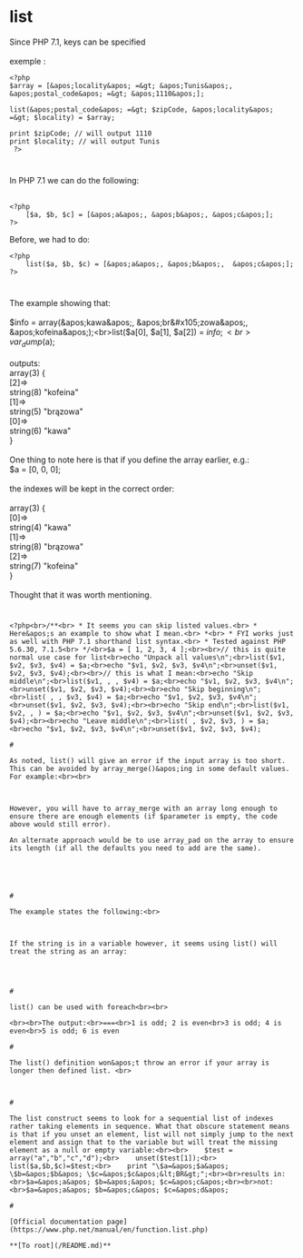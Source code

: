 # list



Since PHP 7.1, keys can be specified<br><br>exemple : <br>

```
<?php 
$array = [&apos;locality&apos; =&gt; &apos;Tunis&apos;, &apos;postal_code&apos; =&gt; &apos;1110&apos;];

list(&apos;postal_code&apos; =&gt; $zipCode, &apos;locality&apos; =&gt; $locality) = $array;

print $zipCode; // will output 1110
print $locality; // will output Tunis
 ?>
```
  

#

In PHP 7.1 we can do the following:<br><br>

```
<?php
    [$a, $b, $c] = [&apos;a&apos;, &apos;b&apos;, &apos;c&apos;];
?>
```


Before, we had to do:



```
<?php
    list($a, $b, $c) = [&apos;a&apos;, &apos;b&apos;,  &apos;c&apos;];
?>
```
  

#

The example showing that:<br><br>$info = array(&apos;kawa&apos;, &apos;br&#x105;zowa&apos;, &apos;kofeina&apos;);<br>list($a[0], $a[1], $a[2]) = $info;<br>var_dump($a);<br><br>outputs:<br>array(3) {<br>[2]=&gt;<br>string(8) "kofeina"<br>[1]=&gt;<br>string(5) "br&#x105;zowa"<br>[0]=&gt;<br>string(6) "kawa"<br>}<br><br>One thing to note here is that if you define the array earlier, e.g.:<br>$a = [0, 0, 0];<br><br>the indexes will be kept in the correct order:<br><br>array(3) {<br>  [0]=&gt;<br>  string(4) "kawa"<br>  [1]=&gt;<br>  string(8) "br&#x105;zowa"<br>  [2]=&gt;<br>  string(7) "kofeina"<br>}<br><br>Thought that it was worth mentioning.  

#



```
<?php<br>/**<br> * It seems you can skip listed values.<br> * Here&apos;s an example to show what I mean.<br> *<br> * FYI works just as well with PHP 7.1 shorthand list syntax.<br> * Tested against PHP 5.6.30, 7.1.5<br> */<br>$a = [ 1, 2, 3, 4 ];<br><br>// this is quite normal use case for list<br>echo "Unpack all values\n";<br>list($v1, $v2, $v3, $v4) = $a;<br>echo "$v1, $v2, $v3, $v4\n";<br>unset($v1, $v2, $v3, $v4);<br><br>// this is what I mean:<br>echo "Skip middle\n";<br>list($v1, , , $v4) = $a;<br>echo "$v1, $v2, $v3, $v4\n";<br>unset($v1, $v2, $v3, $v4);<br><br>echo "Skip beginning\n";<br>list( , , $v3, $v4) = $a;<br>echo "$v1, $v2, $v3, $v4\n";<br>unset($v1, $v2, $v3, $v4);<br><br>echo "Skip end\n";<br>list($v1, $v2, , ) = $a;<br>echo "$v1, $v2, $v3, $v4\n";<br>unset($v1, $v2, $v3, $v4);<br><br>echo "Leave middle\n";<br>list( , $v2, $v3, ) = $a;<br>echo "$v1, $v2, $v3, $v4\n";<br>unset($v1, $v2, $v3, $v4);  

#

As noted, list() will give an error if the input array is too short. This can be avoided by array_merge()&apos;ing in some default values. For example:<br><br>

```
<?php
$parameter = &apos;name&apos;;
list( $a, $b ) = array_merge( explode( &apos;=&apos;, $parameter ), array( true ) );
?>
```


However, you will have to array_merge with an array long enough to ensure there are enough elements (if $parameter is empty, the code above would still error).

An alternate approach would be to use array_pad on the array to ensure its length (if all the defaults you need to add are the same).



```
<?php
    $parameter = &apos;bob-12345&apos;;
    list( $name, $id, $fav_color, $age ) = array_pad( explode( &apos;-&apos;, $parameter ), 4, &apos;&apos; );
    var_dump($name, $id, $fav_color, $age);
/* outputs
string(3) "bob"
string(5) "12345"
string(0) ""
string(0) ""
*/
?>
```
  

#

The example states the following:<br>

```
<?php
// list() doesn&apos;t work with strings
list($bar) = "abcde";
var_dump($bar); 
// output: NULL
?>
```


If the string is in a variable however, it seems using list() will treat the string as an array:


```
<?php
$string = "abcde";
list($foo) = $string;
var_dump($foo);
// output: string(1) "a"
?>
```
  

#

list() can be used with foreach<br><br>

```
<?php
$array = [[1, 2], [3, 4], [5, 6]];

foreach($array as list($odd, $even)){
    echo "$odd is odd; $even is even", PHP_EOL;
}
?>
```
<br><br>The output:<br>===<br>1 is odd; 2 is even<br>3 is odd; 4 is even<br>5 is odd; 6 is even  

#

The list() definition won&apos;t throw an error if your array is longer then defined list. <br>

```
<?php

list($a, $b, $c) = array("a", "b", "c", "d");

var_dump($a); // a
var_dump($b); // b
var_dump($c); // c
?>
```
  

#

The list construct seems to look for a sequential list of indexes rather taking elements in sequence. What that obscure statement means is that if you unset an element, list will not simply jump to the next element and assign that to the variable but will treat the missing element as a null or empty variable:<br><br>    $test = array("a","b","c","d");<br>    unset($test[1]);<br>    list($a,$b,$c)=$test;<br>    print "\$a=&apos;$a&apos; \$b=&apos;$b&apos; \$c=&apos;$c&apos;&lt;BR&gt;";<br><br>results in:<br>$a=&apos;a&apos; $b=&apos;&apos; $c=&apos;c&apos;<br><br>not:<br>$a=&apos;a&apos; $b=&apos;c&apos; $c=&apos;d&apos;  

#

[Official documentation page](https://www.php.net/manual/en/function.list.php)

**[To root](/README.md)**